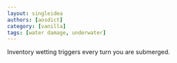 ```yaml
---
layout: singleidea
authors: [aosdict]
category: [vanilla]
tags: [water damage, underwater]
---
```

Inventory wetting triggers every turn you are submerged.
